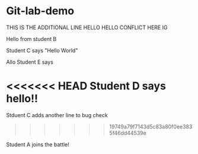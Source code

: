 # Git-lab-demo

THIS IS THE ADDITIONAL LINE HELLO HELLO CONFLICT HERE IG

Hello from student B

Student C says "Hello World"

Allo Student E says

<<<<<<< HEAD
Student D says hello!!
=======
Stduent C adds another line to bug check
>>>>>>> 19749a79f7143d5c83a80f0ee3835f46dd44539e

Student A joins the battle!